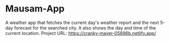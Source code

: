 # Mausam-App
A weather app that fetches the current day's weather report and the next 5-day forecast for the searched city. It also shows the day and time of the current location.
Project URL: https://cranky-mayer-05896b.netlify.app/
